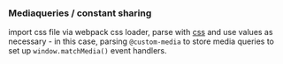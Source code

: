### Mediaqueries / constant sharing

import css file via webpack css loader, parse with [css](https://www.npmjs.com/package/css) and use values as necessary - in this case, parsing  ```@custom-media``` to store media queries to set up ```window.matchMedia()``` event handlers.
